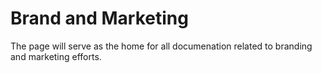 # Brand and Marketing
The page will serve as the home for all documenation related to branding and marketing efforts.
